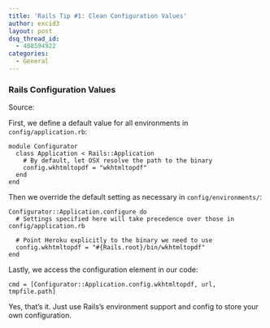 ```yaml
---
title: 'Rails Tip #1: Clean Configuration Values'
author: excid3
layout: post
dsq_thread_id:
  - 488594922
categories:
  - General
---
```

### Rails Configuration Values

Source: 

First, we define a default value for all environments in `config/application.rb`:


    module Configurator
      class Application < Rails::Application
        # By default, let OSX resolve the path to the binary
        config.wkhtmltopdf = "wkhtmltopdf"
      end
    end


Then we override the default setting as necessary in `config/environments/`:


    Configurator::Application.configure do
      # Settings specified here will take precedence over those in config/application.rb

      # Point Heroku explicitly to the binary we need to use
      config.wkhtmltopdf = "#{Rails.root}/bin/wkhtmltopdf"
    end


Lastly, we access the configuration element in our code:


    cmd = [Configurator::Application.config.wkhtmltopdf, url, tmpfile.path]

Yes, that’s it. Just use Rails’s environment support and config to store your own configuration.